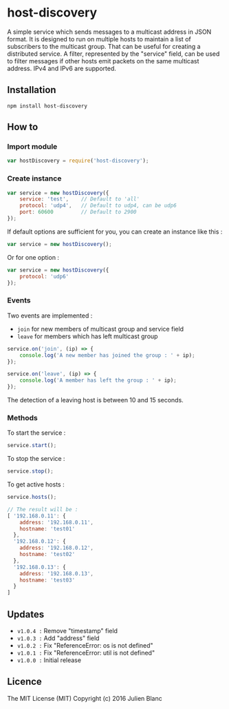 host-discovery
=============
A simple service which sends messages to a multicast address in JSON format. It is designed to run on multiple hosts to maintain a list of subscribers to the multicast group. That can be useful for creating a distributed service. A filter, represented by the "service" field, can be used to filter messages if other hosts emit packets on the same multicast address. IPv4 and IPv6 are supported.

## Installation
```
npm install host-discovery
```

## How to

### Import module
```javascript
var hostDiscovery = require('host-discovery');
```

### Create instance
```javascript
var service = new hostDiscovery({
    service: 'test',    // Default to 'all'
    protocol: 'udp4',   // Default to udp4, can be udp6
    port: 60600         // Default to 2900
});
```

If default options are sufficient for you, you can create an instance like this :
```javascript
var service = new hostDiscovery();
```

Or for one option :
```javascript
var service = new hostDiscovery({
    protocol: 'udp6'    
});
```

### Events
Two events are implemented :
- `join` for new members of multicast group and service field
- `leave` for members which has left multicast group

```javascript
service.on('join', (ip) => { 
    console.log('A new member has joined the group : ' + ip); 
});

service.on('leave', (ip) => { 
    console.log('A member has left the group : ' + ip); 
});
```

The detection of a leaving host is between 10 and 15 seconds.

### Methods
To start the service :
```javascript
service.start();
```

To stop the service :
```javascript
service.stop();
```

To get active hosts :
```javascript
service.hosts();

// The result will be :
[ '192.168.0.11': { 
    address: '192.168.0.11',
    hostname: 'test01'
  },
  '192.168.0.12': { 
    address: '192.168.0.12',
    hostname: 'test02'
  },
  '192.168.0.13': { 
    address: '192.168.0.13',
    hostname: 'test03' 
  } 
]
```

## Updates
- `v1.0.4 :` Remove "timestamp" field 
- `v1.0.3 :` Add "address" field 
- `v1.0.2 :` Fix "ReferenceError: os is not defined"
- `v1.0.1 :` Fix "ReferenceError: util is not defined"
- `v1.0.0 :` Initial release

## Licence
The MIT License (MIT) 
Copyright (c) 2016 Julien Blanc